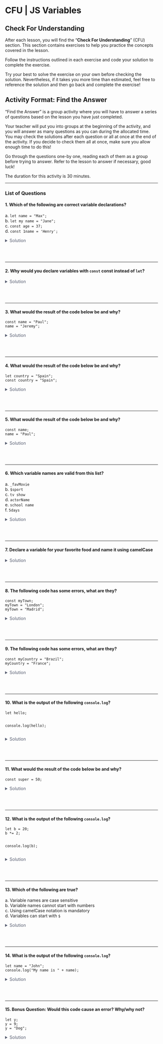 # CFU | JS Variables

<h2 class="raw">Check For Understanding</h2>
<p></p>
<p>After each lesson, you will find the &ldquo;<strong>Check For Understanding</strong>&rdquo; (CFU) section. This section contains exercises to help you practice the concepts covered in the lesson.</p>
<p>Follow the instructions outlined in each exercise and code your solution to complete the exercise.</p>
<p>Try your best to solve the exercise on your own before checking the solution. Nevertheless, if it takes you more time than estimated, feel free to reference the solution and then go back and complete the exercise!</p>
<p></p>
<h2 class="raw">Activity Format: Find the Answer</h2>
<p></p>
<p>&ldquo;Find the Answer&rdquo; is a group activity where you will have to answer a series of questions based on the lesson you have just completed.</p>
<p>Your teacher will put you into groups at the beginning of the activity, and you will answer as many questions as you can during the allocated time. You may check the solutions after each question or all at once at the end of the activity. If you decide to check them all at once, make sure you allow enough time to do this!</p>
<p>Go through the questions one-by one, reading each of them as a group before trying to answer. Refer to the lesson to answer if necessary, good luck!</p>
<p></p>
<div class="alert alert-info">
<p>The duration for this activity is 30 minutes.</p>
</div>
<hr />
<h3 class="raw">List of Questions</h3>
<h4 class="raw">1. Which of the following are correct variable declarations?</h4>
<p>a. <code>let name = "Max";</code> <br /> b. <code>let my name = "Jane";</code> <br /> c. <code>const age = 37;</code> <br /> d. <code>const 1name = 'Henry';</code></p>
<p></p>
<div class="alert alert-success"><details style="font-size: 14px; cursor: pointer; outline: none; color: #575d70;"> <summary>Solution</summary> <br />
<ul>
<li class="raw">a</li>
<li class="raw">c</li>
</ul>
</details></div>
<p><br /><br /></p>
<hr />
<h4 class="raw">2. Why would you declare variables with <code>const</code> const instead of <code>let</code>?</h4>
<p></p>
<div class="alert alert-success"><details style="font-size: 14px; cursor: pointer; outline: none; color: #575d70;"> <summary>Solution</summary> <br />
<p>You would use &ldquo;const&rdquo; to declare variables whose value is not going to change. On the other hand, you would use &ldquo;let&rdquo; to declare variables whose value you expect to change.</p>
</details></div>
<p><br /><br /></p>
<hr />
<h4 class="raw">3. What would the result of the code below be and why?</h4>
<pre><code class="javascript hljs raw">const name = "Paul";
name = "Jeremy";
</code></pre>
<p></p>
<div class="alert alert-success"><details style="font-size: 14px; cursor: pointer; outline: none; color: #575d70;"> <summary>Solution</summary> <br />
<p>Error - as it is not possible to assign a new value to a const variable.</p>
</details></div>
<p><br /><br /></p>
<hr />
<h4 class="raw">4. What would the result of the code below be and why?</h4>
<pre><code class="javascript hljs raw">let country = "Spain";
const country = "Spain";
</code></pre>
<p></p>
<div class="alert alert-success"><details style="font-size: 14px; cursor: pointer; outline: none; color: #575d70;"> <summary>Solution</summary> <br />
<p>SyntaxError - it is not possible declare two variables with the same name.</p>
</details></div>
<p><br /><br /></p>
<hr />
<h4 class="raw">5. What would the result of the code below be and why?</h4>
<pre><code class="javascript hljs raw">const name; 
name = "Paul";
</code></pre>
<p></p>
<div class="alert alert-success"><details style="font-size: 14px; cursor: pointer; outline: none; color: #575d70;"> <summary>Solution</summary> <br />
<p>Error - a const variable must be initialized during the declaration</p>
</details></div>
<p><br /><br /></p>
<hr />
<h4 class="raw">6. Which variable names are valid from this list?</h4>
<p>a. <code>_favMovie</code> <br /> b. <code>$sport</code> <br /> c. <code>tv show</code> <br /> d. <code>actorName</code> <br /> e. <code>school name</code> <br /> f. <code>5days</code></p>
<p></p>
<div class="alert alert-success"><details style="font-size: 14px; cursor: pointer; outline: none; color: #575d70;"> <summary>Solution</summary> <br />
<ul>
<li class="raw">a</li>
<li class="raw">b</li>
<li class="raw">d</li>
</ul>
</details></div>
<p><br /><br /></p>
<hr />
<h4 class="raw">7. Declare a variable for your favorite food and name it using camelCase</h4>
<p></p>
<div class="alert alert-success"><details style="font-size: 14px; cursor: pointer; outline: none; color: #575d70;"> <summary>Solution</summary> <br />
<pre><code class="javascript hljs raw">let favoriteFood = "Pizza";
</code></pre>
</details></div>
<p><br /><br /></p>
<hr />
<h4 class="raw">8. The following code has some errors, what are they?</h4>
<pre><code class="javascript hljs raw">const myTown;
myTown = "London";
myTown = "Madrid";
</code></pre>
<p></p>
<div class="alert alert-success"><details style="font-size: 14px; cursor: pointer; outline: none; color: #575d70;"> <summary>Solution</summary> <br />
<p>When variables are declared using const they must be initialized with the value during the declaration, on the same line.</p>
</details></div>
<p><br /><br /></p>
<hr />
<h4 class="raw">9. The following code has some errors, what are they?</h4>
<pre><code class="javascript hljs raw">const myCountry = "Brazil";
myCountry = "France";
</code></pre>
<p></p>
<div class="alert alert-success"><details style="font-size: 14px; cursor: pointer; outline: none; color: #575d70;"> <summary>Solution</summary> <br />
<p>After a &ldquo;const&rdquo; variable is declared and initialized, its value cannot be changed by reassignment.</p>
</details></div>
<p><br /><br /></p>
<hr />
<h4 class="raw">10. What is the output of the following <code>console.log</code>?</h4>
<pre><code class="javascript hljs raw">let hello;

console.log(hello);
</code></pre>
<p></p>
<div class="alert alert-success"><details style="font-size: 14px; cursor: pointer; outline: none; color: #575d70;"> <summary>Solution</summary> <br />
<ul>
<li class="raw">undefined</li>
</ul>
</details></div>
<p><br /><br /></p>
<hr />
<h4 class="raw">11. What would the result of the code below be and why?</h4>
<pre><code class="javascript hljs raw">const super = 50;
</code></pre>
<p></p>
<div class="alert alert-success"><details style="font-size: 14px; cursor: pointer; outline: none; color: #575d70;"> <summary>Solution</summary> <br />
<p>Error because super is a reserved keyword.</p>
</details></div>
<p><br /><br /></p>
<hr />
<h4 class="raw">12. What is the output of the following <code>console.log</code>?</h4>
<pre><code class="javascript hljs raw">let b = 20;
b *= 2;

console.log(b);
</code></pre>
<p></p>
<div class="alert alert-success"><details style="font-size: 14px; cursor: pointer; outline: none; color: #575d70;"> <summary>Solution</summary> <br />
<ul>
<li class="raw">40</li>
</ul>
</details></div>
<p><br /><br /></p>
<hr />
<h4 class="raw">13. Which of the following are true?</h4>
<p>a. Variable names are case sensitive <br /> b. Variable names cannot start with numbers <br /> c. Using camelCase notation is mandatory <br /> d. Variables can start with <code>$</code></p>
<p></p>
<div class="alert alert-success"><details style="font-size: 14px; cursor: pointer; outline: none; color: #575d70;"> <summary>Solution</summary> <br />
<ul>
<li class="raw">a</li>
<li class="raw">b</li>
<li class="raw">d</li>
</ul>
</details></div>
<p><br /><br /></p>
<hr />
<h4 class="raw">14. What is the output of the following <code>console.log</code>?</h4>
<pre><code class="javascript hljs raw">let name = "John";
console.log("My name is " + name);
</code></pre>
<p></p>
<div class="alert alert-success"><details style="font-size: 14px; cursor: pointer; outline: none; color: #575d70;"> <summary>Solution</summary> <br />
<p>My name is John</p>
</details></div>
<p><br /><br /></p>
<hr />
<h4 class="raw">15. Bonus Question: Would this code cause an error? Why/why not?</h4>
<pre><code class="javascript hljs raw">let y;
y = 9;
y = "Dog";
</code></pre>
<p></p>
<div class="alert alert-success"><details style="font-size: 14px; cursor: pointer; outline: none; color: #575d70;"> <summary>Solution</summary> <br />
<p>No, because when a variable is declared using let its value can change.</p>
</details></div>
